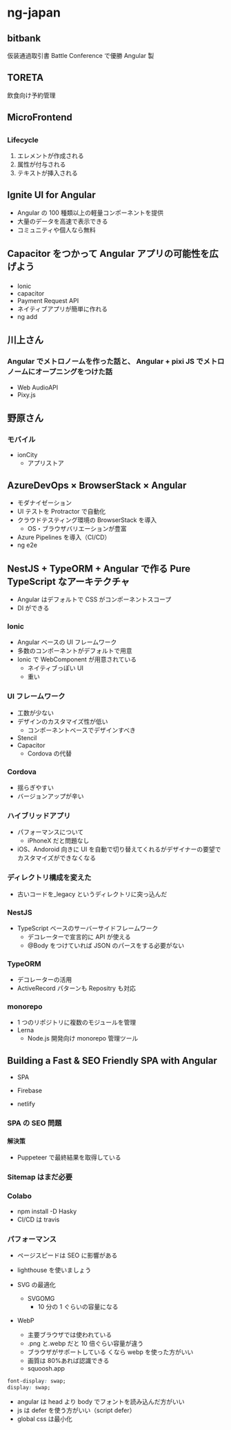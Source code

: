 
# ng-japan

## bitbank

仮装通過取引書
Battle Conference で優勝
Angular 製

## TORETA

飲食向け予約管理

## MicroFrontend

##

### Lifecycle

1. エレメントが作成される
2. 属性が付与される
3. テキストが挿入される

## Ignite UI for Angular

- Angular の 100 種類以上の軽量コンポーネントを提供
- 大量のデータを高速で表示できる
- コミュニティや個人なら無料

## Capacitor をつかって Angular アプリの可能性を広げよう

###

- Ionic
- capacitor
- Payment Request API
- ネイティブアプリが簡単に作れる
- ng add

## 川上さん

### Angular でメトロノームを作った話と、 Angular + pixi JS でメトロノームにオープニングをつけた話

- Web AudioAPI
- Pixy.js

## 野原さん

### モバイル

- ionCity
  - アプリストア

## AzureDevOps × BrowserStack × Angular

- モダナイゼーション
- UI テストを Protractor で自動化
- クラウドテスティング環境の BrowserStack を導入
  - OS・ブラウザバリエーションが豊富
- Azure Pipelines を導入（CI/CD）
- ng e2e

## NestJS + TypeORM + Angular で作る Pure TypeScript なアーキテクチャ

- Angular はデフォルトで CSS がコンポーネントスコープ
- DI ができる

### Ionic

- Angular ベースの UI フレームワーク
- 多数のコンポーネントがデフォルトで用意
- Ionic で WebComponent が用意されている
  - ネイティブっぽい UI
  - 重い

### UI フレームワーク

- 工数が少ない
- デザインのカスタマイズ性が低い
  - コンポーネントベースでデザインすべき
- Stencil
- Capacitor
  - Cordova の代替

### Cordova

- 揺らぎやすい
- バージョンアップが辛い

### ハイブリッドアプリ

- パフォーマンスについて
  - iPhoneX だと問題なし
- iOS、Andoroid 向きに UI を自動で切り替えてくれるがデザイナーの要望でカスタマイズができなくなる

### ディレクトリ構成を変えた

- 古いコードを\_legacy というディレクトリに突っ込んだ

### NestJS

- TypeScript ベースのサーバーサイドフレームワーク
  - デコレーターで宣言的に API が使える
  - @Body をつけていれば JSON のパースをする必要がない

### TypeORM

- デコレーターの活用
- ActiveRecord パターンも Repositry も対応

### monorepo

- 1 つのリポジトリに複数のモジュールを管理
- Lerna
  - Node.js 開発向け monorepo 管理ツール

## Building a Fast & SEO Friendly SPA with Angular

- SPA
- Firebase

- netlify

### SPA の SEO 問題

#### 解決策

- Puppeteer で最終結果を取得している

### Sitemap はまだ必要

### Colabo

- npm install -D Hasky
- CI/CD は travis

### パフォーマンス

- ページスピードは SEO に影響がある
- lighthouse を使いましょう
- SVG の最適化
  - SVGOMG
    - 10 分の 1 ぐらいの容量になる
- WebP

  - 主要ブラウザでは使われている
  - .png と.webp だと 10 倍ぐらい容量が違う
  - ブラウザがサポートしている
    くなら webp を使った方がいい
  - 画質は 80%あれば認識できる
  - squoosh.app
```css
font-display: swap;
display: swap;
```
- angular は head より body でフォントを読み込んだ方がいい
- js は defer を使う方がいい（script defer）
- global css は最小化
